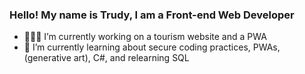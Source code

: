 ### Hello! My name is Trudy, I am a Front-end Web Developer
- 👩🏻‍💻 I’m currently working on a tourism website and a PWA
- 🌱 I’m currently learning about secure coding practices, PWAs, (generative art), C#, and relearning SQL 
  
<!--
**trudypwong/trudypwong** is a ✨ _special_ ✨ repository because its `README.md` (this file) appears on your GitHub profile.

Here are some ideas to get you started:

- 🔭 I’m currently working on ...
- 🌱 I’m currently learning ...
- 👯 I’m looking to collaborate on ...
- 🤔 I’m looking for help with ...
- 💬 Ask me about ...
- 📫 How to reach me: ...
- 😄 Pronouns: ...
- ⚡ Fun fact: ...
-->
